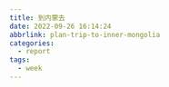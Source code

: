 ```yaml
---
title: 到内蒙去
date: 2022-09-26 16:14:24
abbrlink: plan-trip-to-inner-mongolia
categories:
  - report
tags:
  - week
---
```


